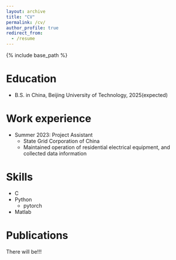 ```yaml
---
layout: archive
title: "CV"
permalink: /cv/
author_profile: true
redirect_from:
  - /resume
---
```


{% include base_path %}

Education
======
* B.S. in China, Beijing University of Technology, 2025(expected)

Work experience
======
* Summer 2023: Project Assistant
  * State Grid Corporation of China
  * Maintained operation of residential electrical equipment, and collected data information 

Skills
======
* C
* Python
  * pytorch
* Matlab

Publications
======
  There will be!!!
  
